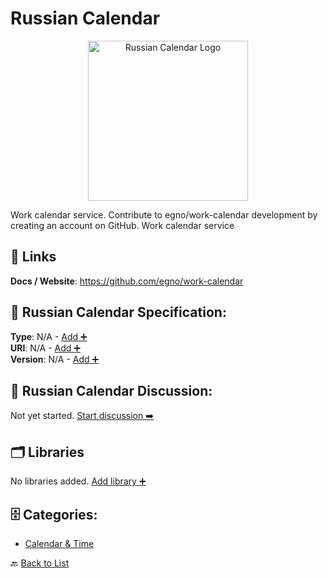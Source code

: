 # Russian Calendar
<p align="center">
    <img width="256" src="https://raw.githubusercontent.com/apis-list/apis-list/main/apis/russian-calendar/logo_256x256.png" alt="Russian Calendar Logo"/>
</p>
Work calendar service.  Contribute to egno/work-calendar development by creating an account on GitHub. Work calendar service

##  🔗 Links
**Docs / Website**: https://github.com/egno/work-calendar

## 🧬 Russian Calendar Specification:
**Type**: N/A - [Add ➕](https://github.com/apis-list/apis-list/edit/main/apis.yaml#L16959)  
**URI**: N/A - [Add ➕](https://github.com/apis-list/apis-list/edit/main/apis.yaml#L16959)  
**Version**: N/A - [Add ➕](https://github.com/apis-list/apis-list/edit/main/apis.yaml#L16959)

## 💬 Russian Calendar Discussion:
Not yet started. [Start discussion ➡️](https://github.com/apis-list/apis-list/discussions/new)

## 🗂️ Libraries

No libraries added. [Add library ➕](https://github.com/apis-list/apis-list/edit/main/apis.yaml#L16959)    


## 🗄️ Categories:
- [Calendar & Time](https://github.com/apis-list/apis-list#calendar--time-)

🔙  [Back to List](https://github.com/apis-list/apis-list)
